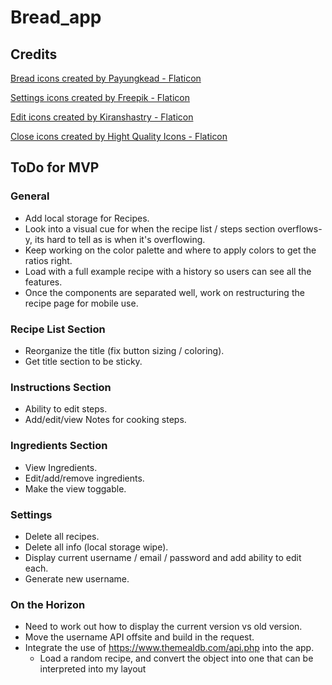 # Bread_app

## Credits

<a href="https://www.flaticon.com/free-icons/bread" title="bread icons">Bread icons created by Payungkead - Flaticon</a>

<a href="https://www.flaticon.com/free-icons/settings" title="settings icons">Settings icons created by Freepik - Flaticon</a>

<a href="https://www.flaticon.com/free-icons/edit" title="edit icons">Edit icons created by Kiranshastry - Flaticon</a>

<a href="https://www.flaticon.com/free-icons/close" title="close icons">Close icons created by Hight Quality Icons - Flaticon</a>

## ToDo for MVP

### General

- Add local storage for Recipes.
- Look into a visual cue for when the recipe list / steps section overflows-y, its hard to tell as is when it's overflowing.
- Keep working on the color palette and where to apply colors to get the ratios right.
- Load with a full example recipe with a history so users can see all the features.
- Once the components are separated well, work on restructuring the recipe page for mobile use.

### Recipe List Section

- Reorganize the title (fix button sizing / coloring).
- Get title section to be sticky.

### Instructions Section

- Ability to edit steps.
- Add/edit/view Notes for cooking steps.

### Ingredients Section

- View Ingredients.
- Edit/add/remove ingredients.
- Make the view toggable.

### Settings

- Delete all recipes.
- Delete all info (local storage wipe).
- Display current username / email / password and add ability to edit each.
- Generate new username.

### On the Horizon

- Need to work out how to display the current version vs old version.
- Move the username API offsite and build in the request.
- Integrate the use of https://www.themealdb.com/api.php into the app.
  - Load a random recipe, and convert the object into one that can be interpreted into my layout
